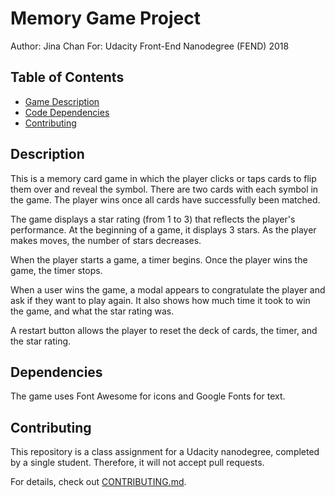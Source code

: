 # Memory Game Project

Author: Jina Chan
For: Udacity Front-End Nanodegree (FEND) 2018

## Table of Contents

* [Game Description](#description)
* [Code Dependencies](#dependencies)
* [Contributing](#contributing)

## Description
This is a memory card game in which the player clicks or taps cards to flip them over and reveal the symbol. There are two cards with each symbol in the game. The player wins once all cards have successfully been matched.

The game displays a star rating (from 1 to 3) that reflects the player's performance. At the beginning of a game, it displays 3 stars. As the player makes moves, the number of stars decreases.

When the player starts a game, a timer begins. Once the player wins the game, the timer stops.

When a user wins the game, a modal appears to congratulate the player and ask if they want to play again. It also shows how much time it took to win the game, and what the star rating was.

A restart button allows the player to reset the deck of cards, the timer, and the star rating.


## Dependencies
The game uses Font Awesome for icons and Google Fonts for text.


## Contributing

This repository is a class assignment for a Udacity nanodegree, completed by a single student. Therefore, it will not accept pull requests.

For details, check out [CONTRIBUTING.md](CONTRIBUTING.md).
